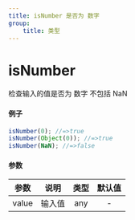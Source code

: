 ```yaml
---
title: isNumber 是否为 数字
group:
    title: 类型
---
```


# isNumber

检查输入的值是否为 数字 不包括 NaN

#### 例子

```ts
isNumber(0); //=>true
isNumber(Object(0)); //=>true
isNumber(NaN); //=>false
```

#### 参数

| 参数  |  说明  | 类型 | 默认值 |
| :---: | :----: | :--: | :----: |
| value | 输入值 | any  |   -    |
